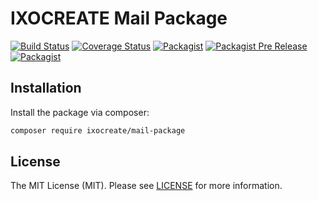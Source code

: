# IXOCREATE Mail Package

[![Build Status](https://travis-ci.com/ixocreate/mail-package.svg?branch=master)](https://travis-ci.com/ixocreate/mail-package)
[![Coverage Status](https://coveralls.io/repos/github/ixocreate/mail-package/badge.svg?branch=master)](https://coveralls.io/github/ixocreate/mail-package?branch=master)
[![Packagist](https://img.shields.io/packagist/v/ixocreate/mail-package.svg)](https://packagist.org/packages/ixocreate/mail-package)
[![Packagist Pre Release](https://img.shields.io/packagist/vpre/ixocreate/mail-package.svg)](https://packagist.org/packages/ixocreate/mail-package)
[![Packagist](https://img.shields.io/packagist/l/ixocreate/mail-package.svg)](https://packagist.org/packages/ixocreate/mail-package)

## Installation

Install the package via composer:

```sh
composer require ixocreate/mail-package
```

## License

The MIT License (MIT). Please see [LICENSE](LICENSE) for more information.
